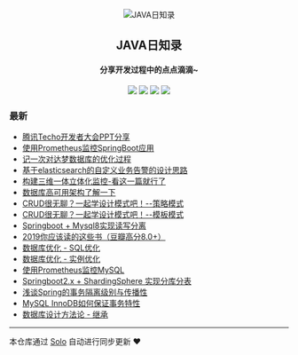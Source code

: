 <p align="center"><img alt="JAVA日知录" src="https://static.b3log.org/images/brand/solo-32.png"></p><h2 align="center">
JAVA日知录
</h2>

<h4 align="center">分享开发过程中的点点滴滴~</h4>
<p align="center"><a title="JAVA日知录" target="_blank" href="https://github.com/jianzh5/solo-blog"><img src="https://img.shields.io/github/last-commit/jianzh5/solo-blog.svg?style=flat-square&color=FF9900"></a>
<a title="GitHub repo size in bytes" target="_blank" href="https://github.com/jianzh5/solo-blog"><img src="https://img.shields.io/github/repo-size/jianzh5/solo-blog.svg?style=flat-square"></a>
<a title="Solo Version" target="_blank" href="https://github.com/b3log/solo/releases"><img src="https://img.shields.io/badge/solo-3.6.5-f1e05a.svg?style=flat-square&color=blueviolet"></a>
<a title="Hits" target="_blank" href="https://github.com/b3log/hits"><img src="https://hits.b3log.org/jianzh5/solo-blog.svg"></a></p>

### 最新

* [腾讯Techo开发者大会PPT分享](http://www.javadaily.cn/articles/2019/11/20/1574238411928.html)
* [使用Prometheus监控SpringBoot应用](http://www.javadaily.cn/articles/2019/11/20/1574211172794.html)
* [记一次对达梦数据库的优化过程](http://www.javadaily.cn/articles/2019/11/19/1574159836173.html)
* [基于elasticsearch的自定义业务告警的设计思路](http://www.javadaily.cn/articles/2019/11/19/1574136840924.html)
* [构建三维一体立体化监控-看这一篇就行了](http://www.javadaily.cn/articles/2019/11/19/1574133171518.html)
* [数据库高可用架构了解一下](http://www.javadaily.cn/articles/2019/11/19/1574131659417.html)
* [CRUD很无聊？一起学设计模式吧！--策略模式](http://www.javadaily.cn/articles/2019/11/18/1574086426548.html)
* [CRUD很无聊？一起学设计模式吧！--模板模式](http://www.javadaily.cn/articles/2019/11/18/1574085149306.html)
* [Springboot + Mysql8实现读写分离](http://www.javadaily.cn/articles/2019/11/18/1574069823051.html)
* [2019你应该读的这些书（豆瓣高分8.0+）](http://www.javadaily.cn/articles/2019/11/18/1574069461387.html)
* [数据库优化 - SQL优化](http://www.javadaily.cn/articles/2019/11/18/1574040473037.html)
* [数据库优化 - 实例优化](http://www.javadaily.cn/articles/2019/11/18/1574040329451.html)
* [使用Prometheus监控MySQL](http://www.javadaily.cn/articles/2019/10/21/1571656309793.html)
* [Springboot2.x + ShardingSphere 实现分库分表](http://www.javadaily.cn/articles/2019/10/21/1571652430697.html)
* [浅谈Spring的事务隔离级别与传播性](http://www.javadaily.cn/articles/2019/10/21/1571651584582.html)
* [MySQL InnoDB如何保证事务特性](http://www.javadaily.cn/articles/2019/10/21/1571650976267.html)
* [数据库设计方法论 - 继承](http://www.javadaily.cn/articles/2019/10/21/1571650098965.html)



---

本仓库通过 [Solo](https://github.com/b3log/solo) 自动进行同步更新 ❤️ 